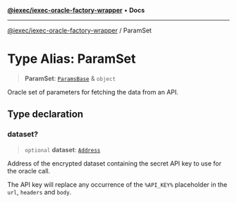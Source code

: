 [**@iexec/iexec-oracle-factory-wrapper**](../README.md) • **Docs**

***

[@iexec/iexec-oracle-factory-wrapper](../globals.md) / ParamSet

# Type Alias: ParamSet

> **ParamSet**: [`ParamsBase`](../-internal-/type-aliases/ParamsBase.md) & `object`

Oracle set of parameters for fetching the data from an API.

## Type declaration

### dataset?

> `optional` **dataset**: [`Address`](Address.md)

Address of the encrypted dataset containing the secret API key to use for the oracle call.

The API key will replace any occurrence of the `%API_KEY%` placeholder in the `url`, `headers` and `body`.
